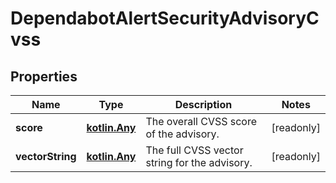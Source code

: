 
# DependabotAlertSecurityAdvisoryCvss

## Properties
Name | Type | Description | Notes
------------ | ------------- | ------------- | -------------
**score** | [**kotlin.Any**](.md) | The overall CVSS score of the advisory. |  [readonly]
**vectorString** | [**kotlin.Any**](.md) | The full CVSS vector string for the advisory. |  [readonly]



